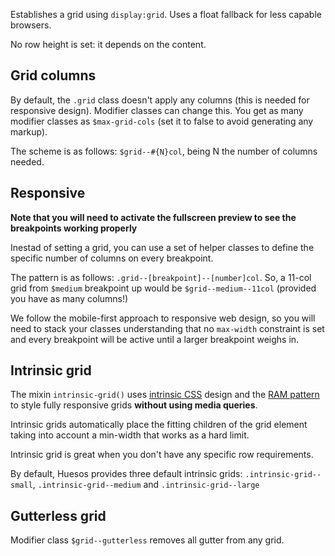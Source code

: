 Establishes a grid using `display:grid`. Uses a float fallback for less capable browsers.

No row height is set: it depends on the content.


## Grid columns

By default, the `.grid` class doesn't apply any columns (this is needed for responsive design). Modifier classes can change this. You get as many modifier classes as `$max-grid-cols` (set it to false to avoid generating any markup).

The scheme is as follows: `$grid--#{N}col`, being N the number of columns needed.


## Responsive

__Note that you will need to activate the fullscreen preview to see the breakpoints working properly__

Inestad of setting a grid, you can use a set of helper classes to define the specific number of columns on every breakpoint.

The pattern is as follows: `.grid--[breakpoint]--[number]col`. So, a 11-col grid from `$medium` breakpoint up would be `$grid--medium--11col` (provided you have as many columns!)

We follow the mobile-first approach to responsive web design, so you will need to stack your classes understanding that no `max-width` constraint is set and every breakpoint will be active until a larger breakpoint weighs in.


## Intrinsic grid

The mixin `intrinsic-grid()` uses [intrinsic CSS](https://medium.com/level-up-web/a-sneak-peek-at-intrinsic-web-design-cb179eea7c9e) design and the [RAM pattern](https://vycke.dev/blog/css-layout-patterns/) to style fully responsive grids **without using media queries**.

Intrinsic grids automatically place the fitting children of the grid element taking into account a min-width that works as a hard limit.

Intrinsic grid is great when you don't have any specific row requirements.

By default, Huesos provides three default intrinsic grids: `.intrinsic-grid--small`, `.intrinsic-grid--medium` and `.intrinsic-grid--large`


## Gutterless grid

Modifier class `$grid--gutterless` removes all gutter from any grid.